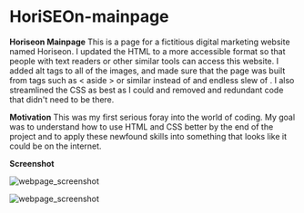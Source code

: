 # HoriSEOn-mainpage

**Horiseon Mainpage**
This is a page for a fictitious digital marketing website named Horiseon. I updated the HTML to a more accessible format so that people with text readers or other similar tools can access this website. I added alt tags to all of the images, and made sure that the page was built from tags such as < aside > or similar instead of and endless slew of <divs>. I also streamlined the CSS as best as I could and removed and redundant code that didn't need to be there. 

**Motivation**
This was my first serious foray into the world of coding. My goal was to understand how to use HTML and CSS better by the end of the project and to apply these newfound skills into something that looks like it could be on the internet. 

**Screenshot**

![webpage_screenshot](Screenshot(4).png)

![webpage_screenshot](Screenshot(7).png)

